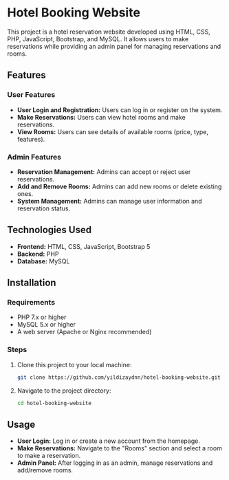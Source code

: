 # Hotel Booking Website 

This project is a hotel reservation website developed using HTML, CSS, PHP, JavaScript, Bootstrap, and MySQL. It allows users to make reservations while providing an admin panel for managing reservations and rooms.

## Features

### User Features
- **User Login and Registration:** Users can log in or register on the system.
- **Make Reservations:** Users can view hotel rooms and make reservations.
- **View Rooms:** Users can see details of available rooms (price, type, features).

### Admin Features
- **Reservation Management:** Admins can accept or reject user reservations.
- **Add and Remove Rooms:** Admins can add new rooms or delete existing ones.
- **System Management:** Admins can manage user information and reservation status.

## Technologies Used
- **Frontend:** HTML, CSS, JavaScript, Bootstrap 5
- **Backend:** PHP
- **Database:** MySQL

## Installation

### Requirements
- PHP 7.x or higher
- MySQL 5.x or higher
- A web server (Apache or Nginx recommended)

### Steps
1. Clone this project to your local machine:
   ```bash
   git clone https://github.com/yildizaydnn/hotel-booking-website.git
   ```

2. Navigate to the project directory:
   ```bash
   cd hotel-booking-website 
   ```
## Usage
- **User Login:** Log in or create a new account from the homepage.
- **Make Reservations:** Navigate to the "Rooms" section and select a room to make a reservation.
- **Admin Panel:** After logging in as an admin, manage reservations and add/remove rooms.



